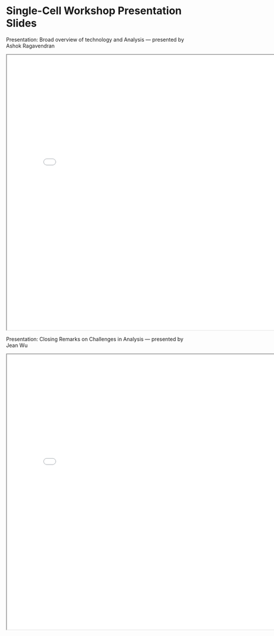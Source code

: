 # Single-Cell Workshop Presentation Slides

<p>Presentation: Broad overview of technology and Analysis — presented by Ashok Ragavendran</p>
<iframe src="../assets/Overview_of_scRNASeq.html" height="750px" width="800px"></iframe>

<p>Presentation: Closing Remarks on Challenges in Analysis — presented by Jean Wu</p>
<iframe src="../assets/single_cell_presentation_jean_wu.pdf" height="750px" width="800px"></iframe>